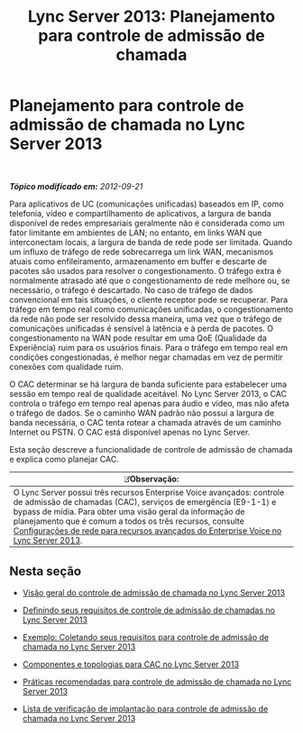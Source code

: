 ﻿---
title: 'Lync Server 2013: Planejamento para controle de admissão de chamada'
TOCTitle: Planejamento para controle de admissão de chamada (CAC)
ms:assetid: ca367138-adf5-4119-bc40-5ddf335ed22f
ms:mtpsurl: https://technet.microsoft.com/pt-br/library/Gg398842(v=OCS.15)
ms:contentKeyID: 49308098
ms.date: 05/19/2016
mtps_version: v=OCS.15
ms.translationtype: HT
---

# Planejamento para controle de admissão de chamada no Lync Server 2013

 

_**Tópico modificado em:** 2012-09-21_

Para aplicativos de UC (comunicações unificadas) baseados em IP, como telefonia, vídeo e compartilhamento de aplicativos, a largura de banda disponível de redes empresariais geralmente não é considerada como um fator limitante em ambientes de LAN; no entanto, em links WAN que interconectam locais, a largura de banda de rede pode ser limitada. Quando um influxo de tráfego de rede sobrecarrega um link WAN, mecanismos atuais como enfileiramento, armazenamento em buffer e descarte de pacotes são usados para resolver o congestionamento. O tráfego extra é normalmente atrasado até que o congestionamento de rede melhore ou, se necessário, o tráfego é descartado. No caso de tráfego de dados convencional em tais situações, o cliente receptor pode se recuperar. Para tráfego em tempo real como comunicações unificadas, o congestionamento da rede não pode ser resolvido dessa maneira, uma vez que o tráfego de comunicações unificadas é sensível à latência e à perda de pacotes. O congestionamento na WAN pode resultar em uma QoE (Qualidade da Experiência) ruim para os usuários finais. Para o tráfego em tempo real em condições congestionadas, é melhor negar chamadas em vez de permitir conexões com qualidade ruim.

O CAC determinar se há largura de banda suficiente para estabelecer uma sessão em tempo real de qualidade aceitável. No Lync Server 2013, o CAC controla o tráfego em tempo real apenas para áudio e vídeo, mas não afeta o tráfego de dados. Se o caminho WAN padrão não possui a largura de banda necessária, o CAC tenta rotear a chamada através de um caminho Internet ou PSTN. O CAC está disponível apenas no Lync Server.

Esta seção descreve a funcionalidade de controle de admissão de chamada e explica como planejar CAC.

<table>
<thead>
<tr class="header">
<th><img src="images/Gg425756.note(OCS.15).gif" title="note" alt="note" />Observação:</th>
</tr>
</thead>
<tbody>
<tr class="odd">
<td>O Lync Server possui três recursos Enterprise Voice avançados: controle de admissão de chamadas (CAC), serviços de emergência (E9-1-1) e bypass de mídia. Para obter uma visão geral da informação de planejamento que é comum a todos os três recursos, consulte <a href="lync-server-2013-network-settings-for-the-advanced-enterprise-voice-features.md">Configurações de rede para recursos avançados do Enterprise Voice no Lync Server 2013</a>.</td>
</tr>
</tbody>
</table>


## Nesta seção

  - [Visão geral do controle de admissão de chamada no Lync Server 2013](lync-server-2013-overview-of-call-admission-control.md)

  - [Definindo seus requisitos de controle de admissão de chamadas no Lync Server 2013](lync-server-2013-defining-your-requirements-for-call-admission-control.md)

  - [Exemplo: Coletando seus requisitos para controle de admissão de chamada no Lync Server 2013](lync-server-2013-example-of-gathering-your-requirements-for-call-admission-control.md)

  - [Componentes e topologias para CAC no Lync Server 2013](lync-server-2013-components-and-topologies-for-cac.md)

  - [Práticas recomendadas para controle de admissão de chamada no Lync Server 2013](lync-server-2013-best-practices-for-call-admission-control.md)

  - [Lista de verificação de implantação para controle de admissão de chamada no Lync Server 2013](lync-server-2013-deployment-checklist-for-call-admission-control.md)

